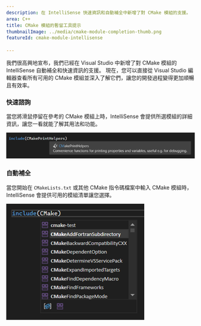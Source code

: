 ```yaml
---
description: 在 IntelliSense 快速資訊和自動補全中新增了對 CMake 模組的支援。
area: C++
title: CMake 模組的暫留工具提示
thumbnailImage: ../media/cmake-module-completion-thumb.png
featureId: cmake-module-intellisense

---
```



我們很高興地宣布，我們已經在 Visual Studio 中新增了對 CMake 模組的 IntelliSense 自動補全和快速資訊的支援。 現在，您可以直接從 Visual Studio 編輯器查看所有可用的 CMake 模組並深入了解它們，讓您的開發過程變得更加順暢且有效率。

### 快速諮詢

當您將滑鼠停留在參考的 CMake 模組上時，IntelliSense 會提供所選模組的詳細資訊，讓您一看就能了解其用法和功能。

![快速資訊中的 CMake 資訊](../media/cmake-module-quick-info.png)

### 自動補全

當您開始在 `CMakeLists.txt` 或其他 CMake 指令碼檔案中輸入 CMake 模組時，IntelliSense 會提供可用的模組清單讓您選擇。

![CMake 模組自動補全](../media/cmake-module-completion.png)
